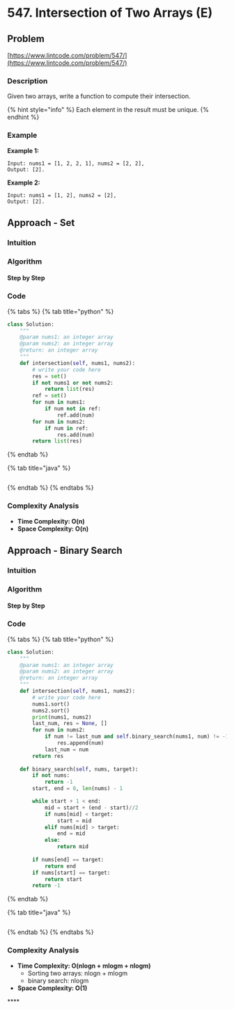 # 547. Intersection of Two Arrays \(E\)

## Problem

[https://www.lintcode.com/problem/547/](https://www.lintcode.com/problem/547/)

### Description

Given two arrays, write a function to compute their intersection.

{% hint style="info" %}
Each element in the result must be unique.
{% endhint %}

### Example

**Example 1:**

```text
Input: nums1 = [1, 2, 2, 1], nums2 = [2, 2], 
Output: [2].
```

**Example 2:**

```text
Input: nums1 = [1, 2], nums2 = [2], 
Output: [2].
```

## Approach - Set 

### Intuition

### Algorithm

#### Step by Step

### Code

{% tabs %}
{% tab title="python" %}
```python
class Solution:
    """
    @param nums1: an integer array
    @param nums2: an integer array
    @return: an integer array
    """
    def intersection(self, nums1, nums2):
        # write your code here
        res = set()
        if not nums1 or not nums2:
            return list(res)
        ref = set()
        for num in nums1:
            if num not in ref:
                ref.add(num)
        for num in nums2:
            if num in ref:
                res.add(num)
        return list(res)
```
{% endtab %}

{% tab title="java" %}
```

```
{% endtab %}
{% endtabs %}

### Complexity Analysis

* **Time Complexity: O\(n\)**
* **Space Complexity: O\(n\)**

## Approach - Binary Search

### Intuition

### Algorithm

#### Step by Step

### Code

{% tabs %}
{% tab title="python" %}
```python
class Solution:
    """
    @param nums1: an integer array
    @param nums2: an integer array
    @return: an integer array
    """
    def intersection(self, nums1, nums2):
        # write your code here
        nums1.sort()
        nums2.sort()
        print(nums1, nums2)
        last_num, res = None, []
        for num in nums2:
            if num != last_num and self.binary_search(nums1, num) != -1:
                res.append(num)
            last_num = num
        return res
    
    def binary_search(self, nums, target):
        if not nums:
            return -1
        start, end = 0, len(nums) - 1

        while start + 1 < end:
            mid = start + (end - start)//2
            if nums[mid] < target:
                start = mid
            elif nums[mid] > target:
                end = mid
            else:
                return mid
            
        if nums[end] == target:
            return end
        if nums[start] == target:
            return start
        return -1            
```
{% endtab %}

{% tab title="java" %}
```

```
{% endtab %}
{% endtabs %}

### Complexity Analysis

* **Time Complexity: O\(nlogn + mlogm + nlogm\)**
  * Sorting two arrays: nlogn + mlogm
  * binary search: nlogm
* **Space Complexity: O\(1\)**

\*\*\*\*

